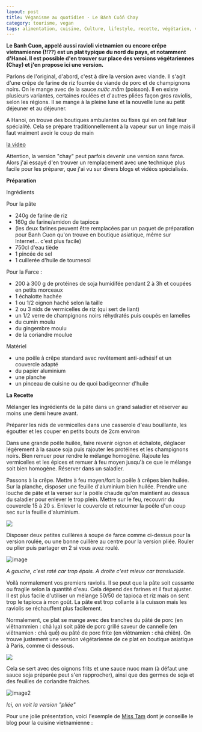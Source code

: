 ```yaml
---
layout: post
title: Véganisme au quotidien - Le Bánh Cuốn Chay
category: tourisme, vegan
tags: alimentation, cuisine, Culture, lifestyle, recette, végétarien, végétarisme, vegan, veganisme, vietnam
---
```

**Le Banh Cuon, appelé aussi ravioli vietnamien ou encore crêpe vietnamienne (!!??) est un plat typique du nord du pays, et notamment d'Hanoi. Il est possible d'en trouver sur place des versions végétariennes (Chay) et j'en propose ici une version.**

Parlons de l'original, d'abord, c'est à dire la version avec viande. Il s'agit d'une crêpe de farine de riz fourrée de viande de porc et de champignons noirs. On le mange avec de la sauce <i>nước mắm</i> (poisson). Il en existe plusieurs variantes, certaines roulées et d'autres pliées façon gros raviolis, selon les régions. Il se mange à la pleine lune et la nouvelle lune au petit déjeuner et au déjeuner.

A Hanoi, on trouve des boutiques ambulantes ou fixes qui en ont fait leur spécialité. Cela se prépare traditionnellement à la vapeur sur un linge mais il faut vraiment avoir le coup de main

[la video](https://www.youtube.com/watch?v=2cgHZYvJQV0)

Attention, la version "chay" peut parfois devenir une version sans farce. Alors j'ai essayé d'en trouver un remplacement avec une technique plus facile pour les préparer, que j'ai vu sur divers blogs et vidéos spécialisés.

**Préparation**

Ingrédients

Pour la pâte

* 240g de farine de riz
* 160g de farine/amidon de tapioca
* (les deux farines peuvent être remplacées par un paquet de préparation pour Banh Cuon qu'on trouve en boutique asiatique, même sur Internet... c'est plus facile)
* 750cl d'eau tiède
* 1 pincée de sel
* 1 cuillerée d'huile de tournesol

Pour la Farce :

* 200 à 300 g de protéines de soja humidifée pendant 2 à 3h et coupées en petits morceaux
* 1 échalotte hachée
* 1 ou 1/2 oignon haché selon la taille
* 2 ou 3 nids de vermicelles de riz (qui sert de liant)
* un 1/2 verre de champignons noirs réhydratés puis coupés en lamelles
* du cumin moulu
* du gingembre moulu
* de la coriandre moulue

Matériel 

* une poêle à crêpe standard avec revêtement anti-adhésif et un couvercle adapté
* du papier aluminium
* une planche
* un pinceau de cuisine ou de quoi badigeonner d'huile

**La Recette**

Mélanger les ingrédients de la pâte dans un grand saladier et réserver au moins une demi heure avant.

Préparer les nids de vermicelles dans une casserole d'eau bouillante, les égoutter et les couper en petits bouts de 2cm environ

Dans une grande poêle huilée, faire revenir oignon et échalote, déglacer légèrement à la sauce soja puis rajouter les protéines et les champignons noirs. Bien remuer pour rendre le mélange homogène. Rajoute les vermicelles et les épices et remuer à feu moyen jusqu'à ce que le mélange soit bien homogène. Réserver dans un saladier.

Passons à la crêpe. Mettre à feu moyen/fort la poêle à crêpes bien huilée. Sur la planche, disposer une feuille d'aluminium bien huilée. Prendre une louche de pâte et la verser sur la poêle chaude qu'on maintient au dessus du saladier pour enlever le trop plein. Mettre sur le feu, recouvrir du couvercle 15 à 20 s. Enlever le couvercle et retourner la poêle d'un coup sec sur la feuille d'aluminium.

<img class="wp-image-108 alignnone size-full" src="https://cheziceman.files.wordpress.com/2017/05/dsc_6509_wm.jpg" />

Disposer deux petites cuillères à soupe de farce comme ci-dessus pour la version roulée, ou une bonne cuillère au centre pour la version pliée. Rouler ou plier puis partager en 2 si vous avez roulé.

![image](https://cheziceman.files.wordpress.com/2017/05/20170523_202509_wm.jpg)

*A gauche, c'est raté car trop épais. A droite c'est mieux car translucide.*

Voilà normalement vos premiers raviolis. Il se peut que la pâte soit cassante ou fragile selon la quantité d'eau. Cela dépend des farines et il faut ajuster. Il est plus facile d'utiliser un mélange 50/50 de tapioca et riz mais on sent trop le tapioca à mon goût. La pâte est trop collante à la cuisson mais les raviolis se réchauffent plus facilement.

Normalement, ce plat se mange avec des tranches du pâté de porc (en viêtnammien : chả lụa) soit pâté de porc grillé saveur de cannelle (en viêtnamien : chả quế) ou pâté de porc frite (en viêtnamien : chả chiên). On trouve justement une version végétarienne de ce plat en boutique asiatique à Paris, comme ci dessous.

<img class="wp-image-110 alignnone size-full" src="https://cheziceman.files.wordpress.com/2017/05/dsc_6511_wm.jpg" />

Cela se sert avec des oignons frits et une sauce nuoc mam (à défaut une sauce soja préparée peut s'en rapprocher), ainsi que des germes de soja et des feuilles de coriandre fraiches.

![image2](http://misstamkitchenette.com/wp-content/uploads/2013/04/Banh-Cu%C3%B4n-Cr%C3%AApes-farcis-VN-La-Kitchenette-de-Miss-T%C3%A2m-4-blog.jpg)

*Ici, on voit la version "pliée"*

Pour une jolie présentation, voici l'exemple de <a href="http://misstamkitchenette.com/raviolis-vietnamiens-banh-cuon/">Miss Tam</a> dont je conseille le blog pour la cuisine vietnamienne :
